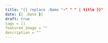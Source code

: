 ```yaml
---
title: "{{ replace .Name "-" " " | title }}"
date: {{ .Date }}
draft: true
tags = []
featured_image = ""
description = ""
---
```


